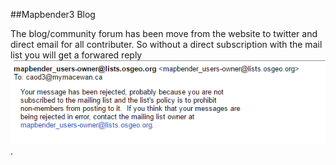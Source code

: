 ##Mapbender3 Blog

  The blog/community forum has been move from the website to twitter and direct email for all contributer. So without a direct subscription with the mail list you will get a forwared reply ![alt tag](https://github.com/CaoDavid3/mapbender-starter/blob/master/Capture.PNG).
